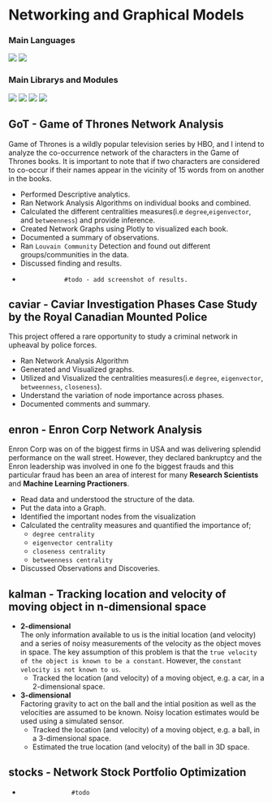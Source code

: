 # Networking and Graphical Models
### Main Languages
<p>
<img src="https://img.shields.io/badge/python-3670A0?style=for-the-badge&logo=python&logoColor=ffdd54">
<img src="https://img.shields.io/badge/Markdown-000000?style=for-the-badge&logo=markdown&logoColor=white"></p>

### Main Librarys and Modules
<p><img src="https://img.shields.io/badge/numpy-%23013243.svg?style=for-the-badge&logo=numpy&logoColor=white">
<img src="https://img.shields.io/badge/pandas-%23150458.svg?style=for-the-badge&logo=pandas&logoColor=white">
<img src="https://img.shields.io/badge/SciPy-%230C55A5.svg?style=for-the-badge&logo=scipy&logoColor=%white">
<img src="https://img.shields.io/badge/Plotly-%233F4F75.svg?style=for-the-badge&logo=plotly&logoColor=white">
</p>

## GoT - Game of Thrones Network Analysis
Game of Thrones is a wildly popular television series by HBO, and I intend to analyze the co-occurrence network of the characters in the Game of Thrones books. It is important to note that if two characters are considered to co-occur if their names appear in the vicinity of 15 words from on another in the books.
-  Performed Descriptive analytics.
-  Ran Network Analysis Algorithms on individual books and combined.
-  Calculated the different centralities measures(i.e `degree`,`eigenvector`, and `betweenness`) and provide inference.
-  Created Network Graphs using Plotly to visualized each book.
-  Documented a summary of observations.
-  Ran `Louvain Community` Detection and found out different groups/communities in the data.
-  Discussed finding and results.
-                 #todo - add screenshot of results.
## caviar - Caviar Investigation Phases Case Study by the Royal Canadian Mounted Police
This project offered a rare opportunity to study a criminal network in upheaval by police forces.
-  Ran Network Analysis Algorithm
-  Generated and Visualized graphs.
-  Utilized and Visualized the centralities measures(i.e `degree`, `eigenvector`, `betweenness`, `closeness`).
-  Understand the variation of node importance across phases.
-  Documented comments and summary.
## enron - Enron Corp Network Analysis
Enron Corp was on of the biggest firms in USA and was delivering splendid performance  on the wall street. However, they declared bankruptcy and the Enron leadership was involved in one fo the biggest frauds and this particular fraud has been an area of interest for many **Research Scientists** and **Machine Learning Practioners**.
- Read data and understood the structure of the data.
- Put the data into a Graph.
- Identified the important nodes from the visualization
- Calculated the centrality measures and quantified the importance of;
    - `degree centrality`
    - `eigenvector centrality`
    - `closeness centrality`
    - `betweenness centrality`
- Discussed Observations and Discoveries.
## kalman - Tracking location and velocity of moving object in n-dimensional space
- **2-dimensional**<br>
  The only information available to us is the initial location (and velocity) and a series of noisy measurements of the velocity as the object moves in space. The key assumption of this problem is that the `true velocity of the object is known to be a constant`. However, the `constant velocity is not known to us`.
  -  Tracked the location (and velocity) of a moving object, e.g. a car, in a 2-dimensional space.
- **3-dimensional**<br>
  Factoring gravity to act on the ball and the intial position as well as the velocities are assumed to be known. Noisy location estimates would be used using a simulated sensor. 
  -  Tracked the location (and velocity) of a moving object, e.g. a ball, in a 3-dimensional space.
  -  Estimated the true location (and velocity) of the ball in 3D space.
## stocks - Network Stock Portfolio Optimization
-                   #todo
